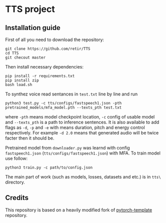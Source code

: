 # TTS project

## Installation guide

First of all you need to download the repository: 

```shell
git clone https://github.com/retir/TTS
cd TTS
git checout master
```
Then install necessary dependencies:

```shell
pip install -r requirements.txt
pip install zip
bash load.sh
```

To synthez voice read sentances in `test.txt` line by line and run

```shell
python3 test.py -c tts/configs/fastspeech1.json -pth pretrained_models/mfa_model.pth --texts_pth test.txt
```

where `-pth` means model checkpoint location, `-c` config of usable model and `--texts_pth` is a path to inference sentences. It is also available to add flags as `-d`, `-p` and `-e` with means duration, pitch and energy control respectively. For example `-d 2.0` means that generated audio will be twice facter then it should be.

Pretrained model from `downloader.py` was learnd with config `fastspeech1.json` (`tts/configs/fastspeech1.json`) with MFA. To train model use follow:

```shell
python3 train.py -c path/to/config.json
```
The main part of work (such as models, losses, datasets and etc.) is in `tts\` directory.
## Credits

This repository is based on a heavily modified fork
of [pytorch-template](https://github.com/victoresque/pytorch-template) repository.
